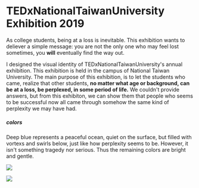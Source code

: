 # TEDxNationalTaiwanUniversity Exhibition 2019
<div>
As college students, being at a loss is inevitable. This exhibition wants to deliever a simple message: you are not the only one who may feel lost sometimes, you <b>will</b> eventually find the way out.
</div>

I designed the visual identity of TEDxNationalTaiwanUniversity's annual exhibition. This exhibition is held in the campus of National Taiwan University.
The main purpose of this exhibition, is to let the students who came, realize that other students, <b>no matter what age or background, can be at a loss, be perplexed, in some period of life.</b>
We couldn't provide answers, but from this exhibiton, we can show them that people who seems to be successful now all came through somehow the same kind of perplexity we may have had.

##### colors
Deep blue represents a peaceful ocean, quiet on the surface, but filled with vortexs and swirls below, just like how perplexity seems to be. However, it isn't something tragedy nor serious. Thus the remaining colors are bright and gentle.


![](https://i.imgur.com/dNgSZ2T.png)

![](https://i.imgur.com/Qb8wzKH.png)
